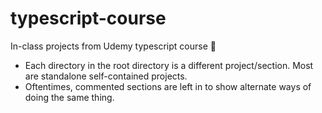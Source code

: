 # typescript-course

In-class projects from Udemy typescript course :brain:

- Each directory in the root directory is a different project/section. Most are standalone self-contained projects.
- Oftentimes, commented sections are left in to show alternate ways of doing the same thing.
